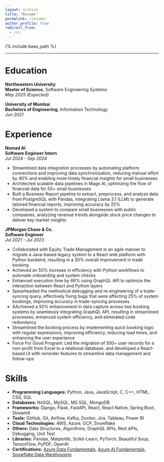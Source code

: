 ```yaml
---
layout: archive
title: "Resume"
permalink: /resume/
author_profile: true
redirect_from:
  - /cv
---
```


{% include base_path %}

----

# Education

**Northeastern University** <br />
**Master of Science**, Software Engineering Systems  
_May 2025 (Expected)_

**University of Mumbai** <br />
**Bachelors of Engineering**, Information Technology  
_Jun 2021_

# Experience

**Nomad AI** <br />
**Software Engineer Intern**  
_Jul 2024 - Sep 2024_
- Streamlined data integration processes by automating platform connections and improving data synchronization, reducing manual effort by 40% and enabling more timely financial insights for small businesses
- Architected scalable data pipelines in Mage AI, optimizing the flow of financial data for 50+ small businesses
- Built a Business Report pipeline to extract, preprocess, and analyze data from PostgreSQL with Pandas, integrating Llama 3.1 (LLM) to generate tailored financial reports, improving accuracy by 25%
- Developed a system to compare small businesses with public companies, analyzing revenue trends alongside stock price changes to deliver key market insights

**JPMorgan Chase & Co.** <br />
**Software Engineer**  
_Jul 2021 - Jul 2023_
- Collaborated with Equity Trade Management in an agile manner to migrate a Java-based legacy system to a React web platform with Python backend, resulting in a 30% overall improvement in trade booking
- Achieved an 50% increase in efficiency with Python workflows to automate onboarding and system checks
- Enhanced execution time by 66% using GraphQL API to optimize the interaction between React and Python layers
- Spearheaded the methodical debugging and re-engineering of a trade-syncing query, effectively fixing bugs that were affecting 25% of system bookings, improving accuracy in trade-syncing processes
- AAchieved a 50% enhancement in data capture across two booking systems by seamlessly integrating GraphQL API, resulting in streamlined processes, enhanced system efficiency, and eliminated code redundancy
- Streamlined the booking process by implementing quick booking logic with regular expressions, improving efficiency, reducing load times, and enhancing the user experience
- Force For Good Program: Led the migration of 500+ user records for a non-profit from Excel to a relational database, and developed a React-based UI with reminder features to streamline data management and follow-ups

# Skills
* **Programming Languages:** Python, Java, JavaScript, C, C++, HTML, CSS, SQL
* **Databases:** NoSQL, MySQL, MS SQL, MongoDB
* **Frameworks:**	Django, Flask, FastAPI, React, React Native, Spring Boot, Streamlit 
* **Tools:** GitHub, Git, Airflow, Kafka, Docker, Jira, Tableau, Power BI
* **Cloud Technologies:** AWS, Azure, GCP, Snowflake
* **Others:**			Data Structures, Algorithms, GraphQL APIs, Rest APIs, Debugging, Unit Test
* **Libraries:**			Pandas, Matplotlib, Scikit-Learn, PyTorch, Beautiful Soup, TensorFlow, PyPDF, OpenAI
* **Certifications:**		[Azure Data Fundamentals](https://www.credly.com/badges/6a48d1f2-ac6e-4d2a-b965-4c0e7d473420), [Azure AI Fundamentals](https://www.credly.com/badges/b099ff11-31c8-41d9-bc06-7057272a1dc4), [Snowflake Data Warehousing](https://achieve.snowflake.com/59e18970-b9d2-445e-a6dd-75dfb9650709#gs.4e5mgz)